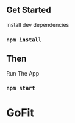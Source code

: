 

## Get Started

install dev dependencies

### `npm install`

## Then

Run The App

### `npm start`


# GoFit
